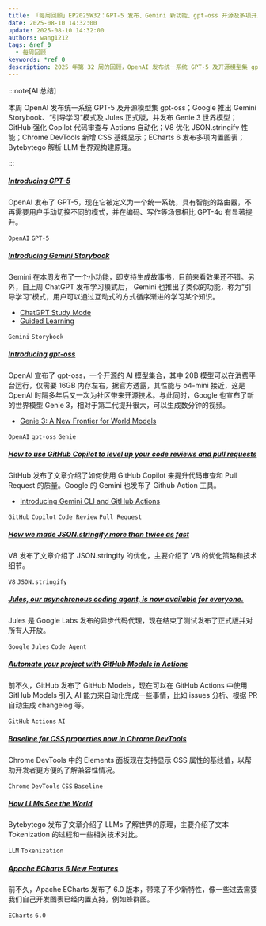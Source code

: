 ```yaml
---
title: 「每周回顾」EP2025W32：GPT-5 发布、Gemini 新功能、gpt-oss 开源及多项开发者工具更新
date: 2025-08-10 14:32:00
update: 2025-08-10 14:32:00
authors: wang1212
tags: &ref_0
  - 每周回顾
keywords: *ref_0
description: 2025 年第 32 周的回顾，OpenAI 发布统一系统 GPT-5 及开源模型集 gpt-oss；Google 推出 Gemini Storybook、“引导学习”模式及 Jules 正式版，并发布 Genie 3 世界模型；GitHub 强化 Copilot 代码审查与 Actions 自动化；V8 优化 JSON.stringify 性能；Chrome DevTools 新增 CSS 基线显示；ECharts 6 发布多项内置图表；Bytebytego 解析 LLM 世界观构建原理。
---
```


:::note[AI 总结]

本周 OpenAI 发布统一系统 GPT-5 及开源模型集 gpt-oss；Google 推出 Gemini Storybook、“引导学习”模式及 Jules 正式版，并发布 Genie 3 世界模型；GitHub 强化 Copilot 代码审查与 Actions 自动化；V8 优化 JSON.stringify 性能；Chrome DevTools 新增 CSS 基线显示；ECharts 6 发布多项内置图表；Bytebytego 解析 LLM 世界观构建原理。

:::

<!-- truncate -->

##### [Introducing GPT-5](https://openai.com/index/introducing-gpt-5/)

OpenAI 发布了 GPT-5，现在它被定义为一个统一系统，具有智能的路由器，不再需要用户手动切换不同的模式，并在编码、写作等场景相比 GPT-4o 有显著提升。

`OpenAI` `GPT-5`

##### [Introducing Gemini Storybook](https://gemini.google/overview/storybook/)

Gemini 在本周发布了一个小功能，即支持生成故事书，目前来看效果还不错。另外，自上周 ChatGPT 发布学习模式后， Gemini 也推出了类似的功能，称为“引导学习”模式，用户可以通过互动式的方式循序渐进的学习某个知识。

- [ChatGPT Study Mode](https://openai.com/index/chatgpt-study-mode/)
- [Guided Learning](https://blog.google/outreach-initiatives/education/guided-learning/)

`Gemini` `Storybook`

##### [Introducing gpt-oss](https://openai.com/index/introducing-gpt-oss/)

OpenAI 宣布了 gpt-oss，一个开源的 AI 模型集合，其中 20B 模型可以在消费平台运行，仅需要 16GB 内存左右，据官方透露，其性能与 o4-mini 接近，这是 OpenAI 时隔多年后又一次为社区带来开源技术。与此同时，Google 也宣布了新的世界模型 Genie 3，相对于第二代提升很大，可以生成数分钟的视频。

- [Genie 3: A New Frontier for World Models](https://deepmind.google/discover/blog/genie-3-a-new-frontier-for-world-models/)

`OpenAI` `gpt-oss` `Genie`

##### [How to use GitHub Copilot to level up your code reviews and pull requests](https://github.blog/ai-and-ml/github-copilot/how-to-use-github-copilot-to-level-up-your-code-reviews-and-pull-requests/)

GitHub 发布了文章介绍了如何使用 GitHub Copilot 来提升代码审查和 Pull Request 的质量。Google 的 Gemini 也发布了 Github Action 工具。

- [Introducing Gemini CLI and GitHub Actions](https://blog.google/technology/developers/introducing-gemini-cli-github-actions/)

`GitHub` `Copilot` `Code Review` `Pull Request`

##### [How we made JSON.stringify more than twice as fast](https://v8.dev/blog/json-stringify)

V8 发布了文章介绍了 JSON.stringify 的优化，主要介绍了 V8 的优化策略和技术细节。

`V8` `JSON.stringify`

##### [Jules, our asynchronous coding agent, is now available for everyone.](https://blog.google/technology/google-labs/jules-now-available/)

Jules 是 Google Labs 发布的异步代码代理，现在结束了测试发布了正式版并对所有人开放。

`Google` `Jules` `Code Agent`

##### [Automate your project with GitHub Models in Actions](https://github.blog/ai-and-ml/generative-ai/automate-your-project-with-github-models-in-actions/)

前不久，GitHub 发布了 GitHub Models，现在可以在 GitHub Actions 中使用 GitHub Models 引入 AI 能力来自动化完成一些事情，比如 issues 分析、根据 PR 自动生成 changelog 等。

`GitHub` `Actions` `AI`

##### [Baseline for CSS properties now in Chrome DevTools](https://web.dev/blog/baseline-devtools-css)

Chrome DevTools 中的 Elements 面板现在支持显示 CSS 属性的基线值，以帮助开发者更方便的了解兼容性情况。

`Chrome` `DevTools` `CSS` `Baseline`

##### [How LLMs See the World](https://blog.bytebytego.com/p/how-llms-see-the-world)

Bytebytego 发布了文章介绍了 LLMs 了解世界的原理，主要介绍了文本 Tokenization 的过程和一些相关技术对比。

`LLM` `Tokenization`

##### [Apache ECharts 6 New Features](https://echarts.apache.org/handbook/en/basics/release-note/v6-feature/)

前不久，Apache ECharts 发布了 6.0 版本，带来了不少新特性，像一些过去需要我们自己开发图表已经内置支持，例如蜂群图。

`ECharts` `6.0`
